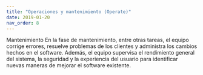 ```yaml
---
title: "Operaciones y mantenimiento (Operate)"
date: 2019-01-20
nav_order: 8
---
```

Mantenimiento
En la fase de mantenimiento, entre otras tareas, el equipo corrige errores, resuelve problemas de los clientes y administra los cambios hechos en el software. Además, el equipo supervisa el rendimiento general del sistema, la seguridad y la experiencia del usuario para identificar nuevas maneras de mejorar el software existente.